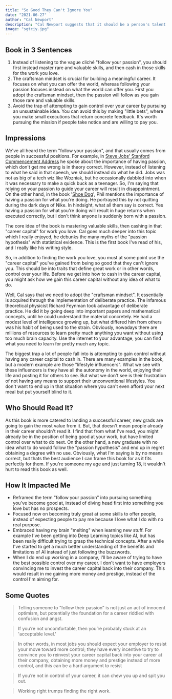 ```yaml
---
title: "So Good They Can't Ignore You"
date: "2021-06-27"
author: "Cal Newport"
description: "Cal Newport suggests that it should be a person's talent and skill - and not necessarily their passion - that determines their career path. Newport presents compelling scientific and contemporary case study evidence that the key to one's career success is to find out what you do well, then to put all of your efforts into that direction."
image: "sgtciy.jpg"
---
```


## Book in 3 Sentences

1. Instead of listening to the vague cliché "follow your passion", you should first instead master rare and valuable skills, and then cash in those skills for the work you love.
2. The craftsman mindset is crucial for building a meaningful career. It focuses on what you can offer the world, whereas following your passion focuses instead on what the world can offer you. First you adopt the craftsman mindset, then the passion will follow as you gain those rare and valuable skills.
3. Avoid the trap of attempting to gain control over your career by pursuing an unsustainable idea. You can avoid this by making "little bets", where you make small executions that return concrete feedback. It's worth pursuing the mission if people take notice and are willing to pay you.

## Impressions

We've all heard the term "follow your passion", and that usually comes from people in successful positions. For example, in [Steve Jobs' Stanford Commencement Address](https://youtu.be/UF8uR6Z6KLc) he spoke about the importance of having passion, which don't get me wrong is in theory correct. However, instead of listening to what he said in that speech, we should instead do what he did. Jobs was not as big of a tech wiz like Wozniak, but he occasionally dabbled into when it was necessary to make a quick buck as a teenager. So, I'm saying that relying on your passion to guide your career will result in disappointment. On the other hand, in the book '[Shoe Dog](https://parsam.io/notes/shoe)', Phil mentions the importance of having a passion for what you're doing. He portrayed this by not quitting during the dark days of Nike. In hindsight, what all them say is correct. Yes having a passion for what you're doing will result in huge returns when executed correctly, but I don't think anyone is suddenly born with a passion.

The core idea of the book is mastering valuable skills, then cashing in that "career capital" for work you love. Cal goes much deeper into this topic which I really enjoyed, he debunks the many myths of the "passion hypothesis" with statistical evidence. This is the first book I've read of his, and I really like his writing style.

So, in addition to finding the work you love, you must at some point use the "career capital" you've gained from being so good that they can't ignore you. This should be into traits that define great work or in other words, control over your life. Before we get into how to cash in the career capital, you might ask how we gain this career capital without any idea of what to do.

Well, Cal says that we need to adopt the "craftsman mindset". It essentially is acquired through the implementation of deliberate practice. The infamous theoretical physicist Richard Feynman took advantage of deliberate practice. He did it by going deep into important papers and mathematical concepts, until he could understand the material concretely. He had a modest level of intelligence growing up, but what differed him from others was his habit of being used to the strain. Obviously, nowadays there are millions of resources to learn pretty much anything you want without using too much brain capacity. Use the internet to your advantage, you can find what you need to learn for pretty much any topic.

The biggest trap a lot of people fall into is attempting to gain control without having any career capital to cash in. There are many examples in the book, but a modern example are those "lifestyle influencers". What we see with these influencers is they have all the autonomy in the world, enjoying their life and posting it for others to see. But what we don't see is their frustration of not having any means to support their unconventional lifestyles. You don't want to end up in that situation where you can't even afford your next meal but put yourself blind to it.

## Who Should Read It?

As this book is more catered to landing a successful career, new grads are going to gain the most value from it. But, that doesn't mean people already in their career shouldn't read it. I find that from what I've read, you might already be in the position of being good at your work, but have limited control over what to do next. On the other hand, a new graduate with no idea what to do would follow the "passion hypothesis" and end up in regret obtaining a degree with no use. Obviously, what I'm saying is by no means correct, but thats the best audience I can frame this book for as it fits perfectly for them. If you're someone my age and just turning 18, it wouldn't hurt to read this book as well.

## How It Impacted Me

- Reframed the term "follow your passion" into pursuing something you've become good at, instead of diving head first into something you love but has no prospects.
- Focused now on becoming truly great at some skills to offer people, instead of expecting people to pay me because I love what I do with no real purpose.
- Embraced having my brain "melting" when learning new stuff. For example I've been getting into Deep Learning topics like AI, but has been really difficult trying to grasp the technical concepts. After a while I've started to get a much better understanding of the benefits and limitations of AI instead of just following the buzzwords.
- When I do end up working in a company, I'll be aware of trying to have the best possible control over my career. I don't want to have employers convincing me to invest the career capital back into their company. This would result in me gaining more money and prestige, instead of the control I'm aiming for.

## Some Quotes

> Telling someone to “follow their passion” is not just an act of innocent optimism, but potentially the foundation for a career riddled with confusion and angst.

> If you’re not uncomfortable, then you’re probably stuck at an 'acceptable level.'

> In other words, in most jobs you should expect your employer to resist your move toward more control; they have every incentive to try to convince you to reinvest your career capital back into your career at their company, obtaining more money and prestige instead of more control, and this can be a hard argument to resist

> If you’re not in control of your career, it can chew you up and spit you out.

> Working right trumps finding the right work.
